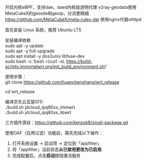 开启内核eBPF，支持dae，daed内核级透明代理
v2ray-geodata使用MetaCubeX的geosite和geoip，分流更精细
https://github.com/MetaCubeX/meta-rules-dat
使用nginx代替uhttpd

首先安装 Linux 系统，推荐 Ubuntu LTS  

安装编译依赖  
sudo apt -y update  
sudo apt -y full-upgrade  
sudo apt install -y dos2unix libfuse-dev  
sudo bash -c 'bash <(curl -sL https://build-scripts.immortalwrt.org/init_build_environment.sh)'  

使用步骤：  
git clone https://github.com/huanchenshang/wrt_release

cd wrt_release  
  
编译京东云亚瑟(01):  
./build.sh jdcloud_ipq60xx_immwrt  
./build.sh jdcloud_ipq60xx_libwrt  
  
三方插件源自：https://github.com/kenzok8/small-package.git  
  
使用OAF（应用过滤）功能前，需先完成以下操作：  
1. 打开系统设置 → 启动项 → 定位到「appfilter」  
2. 将「appfilter」当前状态**从已禁用更改为已启用**  
3. 完成配置后，点击**启动**按钮激活服务  
